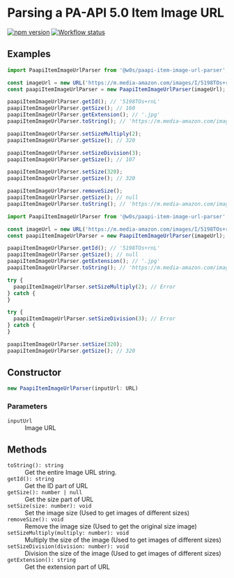 # Parsing a PA-API 5.0 Item Image URL

[![npm version](https://badge.fury.io/js/%40w0s%2Fpaapi-item-image-url-parser.svg)](https://www.npmjs.com/package/@w0s/paapi-item-image-url-parser)
[![Workflow status](https://github.com/SaekiTominaga/npm/actions/workflows/paapi-item-image-url-parser.yml/badge.svg)](https://github.com/SaekiTominaga/npm/actions/workflows/paapi-item-image-url-parser.yml)

## Examples

```JavaScript
import PaapiItemImageUrlParser from '@w0s/paapi-item-image-url-parser';

const imageUrl = new URL('https://m.media-amazon.com/images/I/5198TOs+rnL._SL160_.jpg');
const paapiItemImageUrlParser = new PaapiItemImageUrlParser(imageUrl);

paapiItemImageUrlParser.getId(); // '5198TOs+rnL'
paapiItemImageUrlParser.getSize(); // 160
paapiItemImageUrlParser.getExtension(); // '.jpg'
paapiItemImageUrlParser.toString(); // 'https://m.media-amazon.com/images/I/5198TOs+rnL._SL160_.jpg'

paapiItemImageUrlParser.setSizeMultiply(2);
paapiItemImageUrlParser.getSize(); // 320

paapiItemImageUrlParser.setSizeDivision(3);
paapiItemImageUrlParser.getSize(); // 107

paapiItemImageUrlParser.setSize(320);
paapiItemImageUrlParser.getSize(); // 320

paapiItemImageUrlParser.removeSize();
paapiItemImageUrlParser.getSize(); // null
paapiItemImageUrlParser.toString(); // 'https://m.media-amazon.com/images/I/5198TOs+rnL.jpg'
```

```JavaScript
import PaapiItemImageUrlParser from '@w0s/paapi-item-image-url-parser';

const imageUrl = new URL('https://m.media-amazon.com/images/I/5198TOs+rnL.jpg');
const paapiItemImageUrlParser = new PaapiItemImageUrlParser(imageUrl);

paapiItemImageUrlParser.getId(); // '5198TOs+rnL'
paapiItemImageUrlParser.getSize(); // null
paapiItemImageUrlParser.getExtension(); // '.jpg'
paapiItemImageUrlParser.toString(); // 'https://m.media-amazon.com/images/I/5198TOs+rnL.jpg'

try {
  paapiItemImageUrlParser.setSizeMultiply(2); // Error
} catch {
}

try {
  paapiItemImageUrlParser.setSizeDivision(3); // Error
} catch {
}

paapiItemImageUrlParser.setSize(320);
paapiItemImageUrlParser.getSize(); // 320
```

## Constructor

```TypeScript
new PaapiItemImageUrlParser(inputUrl: URL)
```

### Parameters

<dl>
<dt><code>inputUrl</code></dt>
<dd>Image URL</dd>
</dl>

## Methods

<dl>
<dt><code>toString(): string</code></dt>
<dd>Get the entire Image URL string.</dd>
<dt><code>getId(): string</code></dt>
<dd>Get the ID part of URL</dd>
<dt><code>getSize(): number | null</code></dt>
<dd>Get the size part of URL</dd>
<dt><code>setSize(size: number): void</code></dt>
<dd>Set the image size (Used to get images of different sizes)</dd>
<dt><code>removeSize(): void</code></dt>
<dd>Remove the image size (Used to get the original size image)</dd>
<dt><code>setSizeMultiply(multiply: number): void</code></dt>
<dd>Multiply the size of the image (Used to get images of different sizes)</dd>
<dt><code>setSizeDivision(division: number): void</code></dt>
<dd>Division the size of the image (Used to get images of different sizes)</dd>
<dt><code>getExtension(): string</code></dt>
<dd>Get the extension part of URL</dd>
</dl>
